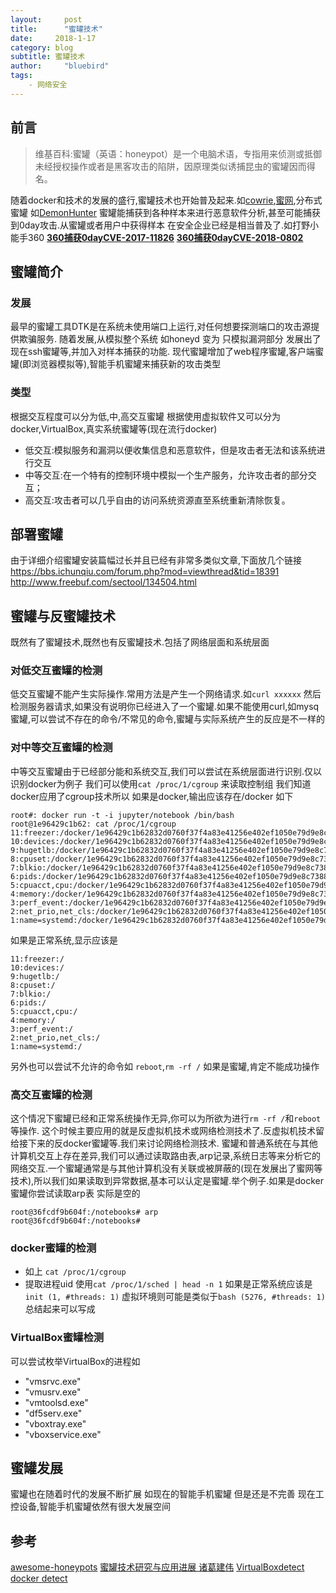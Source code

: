 ```yaml
---
layout:     post
title:      "蜜罐技术"
date:     2018-1-17
category: blog
subtitle: 蜜罐技术
author:     "bluebird"
tags:
    - 网络安全
---
```

## 前言
> 维基百科:蜜罐（英语：honeypot）是一个电脑术语，专指用来侦测或抵御未经授权操作或者是黑客攻击的陷阱，因原理类似诱捕昆虫的蜜罐因而得名。

随着docker和技术的发展的盛行,蜜罐技术也开始普及起来.如[cowrie](https://github.com/micheloosterhof/cowrie),[蜜网](https://github.com/threatstream/mhn),分布式蜜罐 如[DemonHunter](https://github.com/RevengeComing/DemonHunter) 
蜜罐能捕获到各种样本来进行恶意软件分析,甚至可能捕获到0day攻击.从蜜罐或者用户中获得样本 在安全企业已经是相当普及了.如打野小能手360 
**[360捕获0dayCVE-2017-11826](https://zhuanlan.zhihu.com/p/30023530)**
**[360捕获0dayCVE-2018-0802](https://cert.360.cn/report/detail?id=e21bd0f87635c7261d24871c29f28bae)**

## 蜜罐简介
### 发展
最早的蜜罐工具DTK是在系统未使用端口上运行,对任何想要探测端口的攻击源提供欺骗服务.
随着发展,从模拟整个系统 如honeyd 变为 只模拟漏洞部分 发展出了现在ssh蜜罐等,并加入对样本捕获的功能.
现代蜜罐增加了web程序蜜罐,客户端蜜罐(即浏览器模拟等),智能手机蜜罐来捕获新的攻击类型

### 类型
根据交互程度可以分为低,中,高交互蜜罐 根据使用虚拟软件又可以分为docker,VirtualBox,真实系统蜜罐等(现在流行docker)
* 低交互:模拟服务和漏洞以便收集信息和恶意软件，但是攻击者无法和该系统进行交互
* 中等交互:在一个特有的控制环境中模拟一个生产服务，允许攻击者的部分交互；
* 高交互:攻击者可以几乎自由的访问系统资源直至系统重新清除恢复。
<!-- more -->
## 部署蜜罐
由于详细介绍蜜罐安装篇幅过长并且已经有非常多类似文章,下面放几个链接
https://bbs.ichunqiu.com/forum.php?mod=viewthread&tid=18391
http://www.freebuf.com/sectool/134504.html


## 蜜罐与反蜜罐技术
既然有了蜜罐技术,既然也有反蜜罐技术.包括了网络层面和系统层面

### 对低交互蜜罐的检测
低交互蜜罐不能产生实际操作.常用方法是产生一个网络请求.如`curl xxxxxx`  然后检测服务器请求,如果没有说明你已经进入了一个蜜罐.如果不能使用curl,如mysq蜜罐,可以尝试不存在的命令/不常见的命令,蜜罐与实际系统产生的反应是不一样的

### 对中等交互蜜罐的检测
中等交互蜜罐由于已经部分能和系统交互,我们可以尝试在系统层面进行识别.仅以识别docker为例子
我们可以使用`cat /proc/1/cgroup` 来读取控制组 我们知道docker应用了cgroup技术所以 如果是docker,输出应该存在/docker 如下
~~~
root#: docker run -t -i jupyter/notebook /bin/bash 
root@1e96429c1b62: cat /proc/1/cgroup
11:freezer:/docker/1e96429c1b62832d0760f37f4a83e41256e402ef1050e79d9e8c7388a0d6906a
10:devices:/docker/1e96429c1b62832d0760f37f4a83e41256e402ef1050e79d9e8c7388a0d6906a
9:hugetlb:/docker/1e96429c1b62832d0760f37f4a83e41256e402ef1050e79d9e8c7388a0d6906a
8:cpuset:/docker/1e96429c1b62832d0760f37f4a83e41256e402ef1050e79d9e8c7388a0d6906a
7:blkio:/docker/1e96429c1b62832d0760f37f4a83e41256e402ef1050e79d9e8c7388a0d6906a
6:pids:/docker/1e96429c1b62832d0760f37f4a83e41256e402ef1050e79d9e8c7388a0d6906a
5:cpuacct,cpu:/docker/1e96429c1b62832d0760f37f4a83e41256e402ef1050e79d9e8c7388a0d6906a
4:memory:/docker/1e96429c1b62832d0760f37f4a83e41256e402ef1050e79d9e8c7388a0d6906a
3:perf_event:/docker/1e96429c1b62832d0760f37f4a83e41256e402ef1050e79d9e8c7388a0d6906a
2:net_prio,net_cls:/docker/1e96429c1b62832d0760f37f4a83e41256e402ef1050e79d9e8c7388a0d6906a
1:name=systemd:/docker/1e96429c1b62832d0760f37f4a83e41256e402ef1050e79d9e8c7388a0d6906a
~~~
如果是正常系统,显示应该是
~~~
11:freezer:/
10:devices:/
9:hugetlb:/
8:cpuset:/
7:blkio:/
6:pids:/
5:cpuacct,cpu:/
4:memory:/
3:perf_event:/
2:net_prio,net_cls:/
1:name=systemd:/
~~~

另外也可以尝试不允许的命令如 `reboot`,`rm -rf /` 如果是蜜罐,肯定不能成功操作

### 高交互蜜罐的检测
这个情况下蜜罐已经和正常系统操作无异,你可以为所欲为进行`rm -rf /`和`reboot`等操作.
这个时候主要应用的就是反虚拟机技术或网络检测技术了.反虚拟机技术留给接下来的反docker蜜罐等.我们来讨论网络检测技术.
蜜罐和普通系统在与其他计算机交互上存在差异,我们可以通过读取路由表,arp记录,系统日志等来分析它的网络交互.一个蜜罐通常是与其他计算机没有关联或被屏蔽的(现在发展出了蜜网等技术),所以我们如果读取到异常数据,基本可以认定是蜜罐.举个例子.如果是docker蜜罐你尝试读取arp表 实际是空的
~~~
root@36fcdf9b604f:/notebooks# arp
root@36fcdf9b604f:/notebooks# 
~~~

### docker蜜罐的检测
* 如上 `cat /proc/1/cgroup`
* 提取进程uid 使用`cat /proc/1/sched | head -n 1` 如果是正常系统应该是 `init (1, #threads: 1)` 
虚拟环境则可能是类似于`bash (5276, #threads: 1)`
总结起来可以写成

### VirtualBox蜜罐检测
可以尝试枚举VirtualBox的进程如
* "vmsrvc.exe"
*  "vmusrv.exe"
*   "vmtoolsd.exe"
*    "df5serv.exe"
*   "vboxtray.exe"
*   "vboxservice.exe"

## 蜜罐发展
蜜罐也在随着时代的发展不断扩展 如现在的智能手机蜜罐 但是还是不完善 现在工控设备,智能手机蜜罐依然有很大发展空间



## 参考
[awesome-honeypots](https://github.com/paralax/awesome-honeypots)
[蜜罐技术研究与应用进展 诸葛建伟](http://kns.cnki.net/kns/detail/detail.aspx?QueryID=3&CurRec=1&recid=&FileName=RJXB201304012&DbName=CJFD2013&DbCode=CJFQ&yx=&pr=&URLID=)
[VirtualBoxdetect](https://github.com/mstefanowich/VirtualBoxProcessDetection)
[docker detect](https://stackoverflow.com/questions/20010199/determining-if-a-process-runs-inside-lxc-docker)


